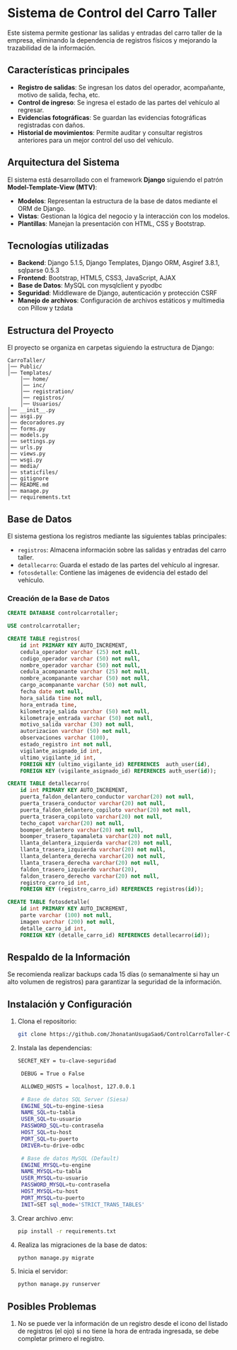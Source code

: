 # Sistema de Control del Carro Taller

Este sistema permite gestionar las salidas y entradas del carro taller de la empresa, eliminando la dependencia de registros físicos y mejorando la trazabilidad de la información.

## Características principales
- **Registro de salidas**: Se ingresan los datos del operador, acompañante, motivo de salida, fecha, etc.
- **Control de ingreso**: Se ingresa el estado de las partes del vehículo al regresar.
- **Evidencias fotográficas**: Se guardan las evidencias fotográficas registradas con daños.
- **Historial de movimientos**: Permite auditar y consultar registros anteriores para un mejor control del uso del vehículo.

## Arquitectura del Sistema
El sistema está desarrollado con el framework **Django** siguiendo el patrón **Model-Template-View (MTV)**:
- **Modelos**: Representan la estructura de la base de datos mediante el ORM de Django.
- **Vistas**: Gestionan la lógica del negocio y la interacción con los modelos.
- **Plantillas**: Manejan la presentación con HTML, CSS y Bootstrap.

## Tecnologías utilizadas
- **Backend**: Django 5.1.5, Django Templates, Django ORM, Asgiref 3.8.1, sqlparse 0.5.3
- **Frontend**: Bootstrap, HTML5, CSS3, JavaScript, AJAX
- **Base de Datos**: MySQL con mysqlclient y pyodbc
- **Seguridad**: Middleware de Django, autenticación y protección CSRF
- **Manejo de archivos**: Configuración de archivos estáticos y multimedia con Pillow y tzdata

## Estructura del Proyecto
El proyecto se organiza en carpetas siguiendo la estructura de Django:
```
CarroTaller/
│── Public/
│── Templates/
    │── home/
    │── inc/
    │── registration/
    │── registros/
    │── Usuarios/
│── __init__.py
│── asgi.py
│── decoradores.py
│── forms.py
│── models.py
│── settings.py
│── urls.py
│── views.py
│── wsgi.py
│── media/
│── staticfiles/
│── gitignore
│── README.md
│── manage.py
│── requirements.txt
```

## Base de Datos
El sistema gestiona los registros mediante las siguientes tablas principales:
- `registros`: Almacena información sobre las salidas y entradas del carro taller.
- `detallecarro`: Guarda el estado de las partes del vehículo al ingresar.
- `fotosdetalle`: Contiene las imágenes de evidencia del estado del vehículo.

### Creación de la Base de Datos
```sql
CREATE DATABASE controlcarrotaller;

USE controlcarrotaller;

CREATE TABLE registros(
    id int PRIMARY KEY AUTO_INCREMENT,
    cedula_operador varchar (25) not null, 
    codigo_operador varchar (50) not null,
    nombre_operador varchar (50) not null,
    cedula_acompanante varchar (25) not null,
    nombre_acompanante varchar (50) not null,
    cargo_acompanante varchar (50) not null,
    fecha date not null,
    hora_salida time not null,
    hora_entrada time,
    kilometraje_salida varchar (50) not null,
    kilometraje_entrada varchar (50) not null,
    motivo_salida varchar (30) not null,
    autorizacion varchar (50) not null,
    observaciones varchar (100), 
    estado_registro int not null,
    vigilante_asignado_id int,
    ultimo_vigilante_id int,
    FOREIGN KEY (ultimo_vigilante_id) REFERENCES  auth_user(id),
    FOREIGN KEY (vigilante_asignado_id) REFERENCES auth_user(id));

CREATE TABLE detallecarro(
    id int PRIMARY KEY AUTO_INCREMENT,
    puerta_faldon_delantero_conductor varchar(20) not null, 
    puerta_trasera_conductor varchar(20) not null,
    puerta_faldon_delantero_copiloto varchar(20) not null,
    puerta_trasera_copiloto varchar(20) not null,
    techo_capot varchar(20) not null,
    boomper_delantero varchar(20) not null,
    boomper_trasero_tapamaleta varchar(20) not null,
    llanta_delantera_izquierda varchar(20) not null,
    llanta_trasera_izquierda varchar(20) not null,
    llanta_delantera_derecha varchar(20) not null,
    llanta_trasera_derecha varchar(20) not null,
    faldon_trasero_izquierdo varchar(20), 
    faldon_trasero_derecho varchar(20) not null,
    registro_carro_id int,
    FOREIGN KEY (registro_carro_id) REFERENCES registros(id));

CREATE TABLE fotosdetalle(
    id int PRIMARY KEY AUTO_INCREMENT,
    parte varchar (100) not null,
    imagen varchar (200) not null,
    detalle_carro_id int,
    FOREIGN KEY (detalle_carro_id) REFERENCES detallecarro(id));


```

## Respaldo de la Información
Se recomienda realizar backups cada 15 días (o semanalmente si hay un alto volumen de registros) para garantizar la seguridad de la información.

## Instalación y Configuración
1. Clona el repositorio:
   ```bash
   git clone https://github.com/JhonatanUsugaSao6/ControlCarroTaller-Compras-Reman-.git
   ```
2. Instala las dependencias:
   ```bash
   SECRET_KEY = tu-clave-seguridad

    DEBUG = True o False

    ALLOWED_HOSTS = localhost, 127.0.0.1

    # Base de datos SQL Server (Siesa)
    ENGINE_SQL=tu-engine-siesa
    NAME_SQL=tu-tabla
    USER_SQL=tu-usuario
    PASSWORD_SQL=tu-contraseña
    HOST_SQL=tu-host
    PORT_SQL=tu-puerto
    DRIVER=tu-drive-odbc

    # Base de datos MySQL (Default)
    ENGINE_MYSQL=tu-engine
    NAME_MYSQL=tu-tabla
    USER_MYSQL=tu-usuario
    PASSWORD_MYSQL=tu-contraseña
    HOST_MYSQL=tu-host
    PORT_MYSQL=tu-puerto
    INIT=SET sql_mode='STRICT_TRANS_TABLES'
   ```

3. Crear archivo .env:
   ```bash
   pip install -r requirements.txt
   ```

4. Realiza las migraciones de la base de datos:
   ```bash
   python manage.py migrate
   ```
5. Inicia el servidor:
   ```bash
   python manage.py runserver
   ```

## Posibles Problemas
1. No se puede ver la información de un registro desde el icono del listado de registros (el ojo) si no tiene la hora de entrada ingresada, se debe completar primero el registro. 

